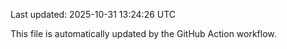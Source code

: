 Last updated: 2025-10-31 13:24:26 UTC

This file is automatically updated by the GitHub Action workflow.
